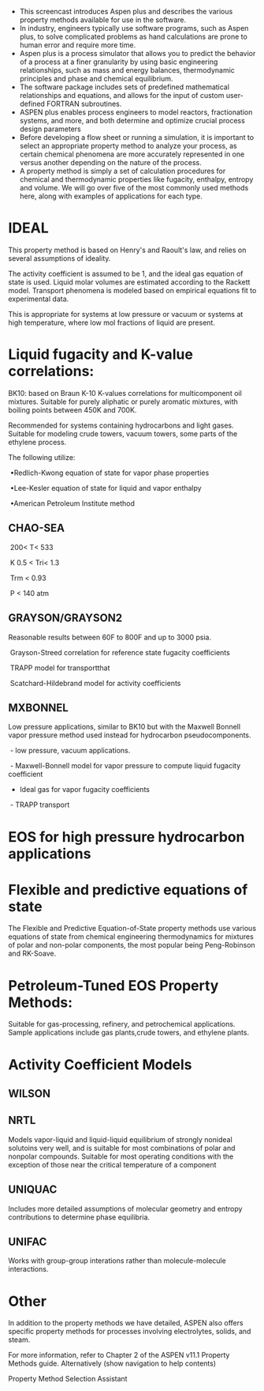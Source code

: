- This screencast introduces Aspen plus and describes the various property methods available for use in the software.
- In industry, engineers typically use software programs, such as Aspen plus, to solve complicated problems as hand calculations are prone to human error and require more time.
- Aspen plus is a process simulator that allows you to predict the behavior of a process at a finer granularity by using basic engineering relationships, such as mass and energy balances, thermodynamic principles and phase and chemical equilibrium. 
- The software package includes sets of predefined mathematical relationships and equations, and allows for the input of  custom user-defined FORTRAN subroutines.
- ASPEN plus enables process engineers to model reactors, fractionation systems, and more, and both determine and optimize crucial process design parameters
- Before developing a flow sheet or running a simulation, it is important to select an appropriate property method to analyze your process, as certain chemical phenomena are more accurately represented in one versus another depending on the nature of the process.
- A property method is simply a set of calculation procedures for chemical and thermodynamic properties like fugacity, enthalpy, entropy and volume. We will go over five of the most commonly used methods here, along with examples of applications for each type.

# IDEAL
This property method is based on Henry's and Raoult's law, and relies on several assumptions of ideality. 

The activity coefficient is assumed to be 1, and the ideal gas equation of state is used. Liquid molar volumes are estimated according to the Rackett model.  Transport phenomena is modeled based on empirical equations fit to experimental data. 

This is appropriate for systems at low pressure or vacuum or systems at high temperature, where low mol fractions of liquid are present.

# Liquid fugacity and K-value correlations:

BK10: based on Braun K-10 K-values correlations for multicomponent oil mixtures. Suitable for purely aliphatic or purely aromatic mixtures, with boiling points between 450K and 700K.

Recommended for systems containing hydrocarbons and light gases. Suitable for modeling crude towers, vacuum towers, some parts of the ethylene process.

The following utilize:
  

  ​	•Redlich-Kwong equation of state for vapor phase properties

​	•Lee-Kesler equation of state for liquid and vapor enthalpy

​	•American Petroleum Institute method

## CHAO-SEA

​	200< T<  533 

​	K 0.5  < Tri<  1.3

​	Trm <  0.93

​	P  <  140 atm

## GRAYSON/GRAYSON2

 Reasonable results between 60F to 800F and up to 3000 psia.

​	Grayson-Streed correlation for reference state fugacity coefficients

​	TRAPP model for transportthat 

​	Scatchard-Hildebrand model for activity coefficients


## MXBONNEL

Low pressure applications, similar to BK10 but with the Maxwell Bonnell vapor pressure method used instead for hydrocarbon pseudocomponents.

​	  - low pressure, vacuum applications.

​	  - Maxwell-Bonnell model for vapor pressure to compute liquid fugacity coefficient 

   - ​Ideal gas for vapor fugacity coefficients

​	  - TRAPP transport

# EOS for high pressure hydrocarbon applications

#  Flexible and predictive equations of state
The Flexible and Predictive Equation-of-State property methods use various equations of state from chemical engineering thermodynamics for mixtures of polar and non-polar components, the most popular being Peng-Robinson and RK-Soave.

# Petroleum-Tuned EOS Property Methods:

Suitable for gas-processing, refinery, and petrochemical applications. Sample applications include gas plants,crude towers, and ethylene plants.



# Activity Coefficient Models

## WILSON


## NRTL
Models vapor-liquid and liquid-liquid equilibrium of strongly nonideal solutoins very well, and is suitable for most combinations of polar and nonpolar compounds. Suitable for most operating conditions with the exception of those near the critical temperature of a component

## UNIQUAC
Includes more detailed assumptions of molecular geometry and entropy contributions to determine phase equilibria.

## UNIFAC
Works with group-group interations rather than molecule-molecule interactions.



# Other
In addition to the property methods we have detailed, ASPEN also offers specific property methods for processes involving electrolytes, solids, and steam.

For more information, refer to Chapter 2 of the ASPEN v11.1 Property Methods guide. Alternatively (show navigation to help contents)

Property Method Selection Assistant